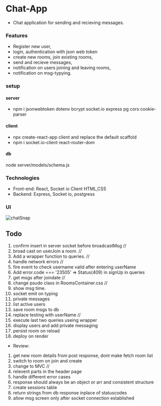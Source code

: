 # Chat-App

- Chat application for sending and recieving messages.

### Features

- Register new user,
- login, authentication with json web token
- create new rooms, join existing rooms,
- send and recieve messages,
- notification on users joining and leaving rooms,
- notification on msg-typying.

### setup

#### server

- npm i jsonwebtoken dotenv bcrypt socket.io express pg cors cookie-parser

#### client

- npx create-react-app client and replace the default scaffold
- npm i socket.io-client react-router-dom

#### db

node server/models/schema.js

### Technologies

- Front-end: React, Socket io Client HTML,CSS
- Backend: Express, Socket io, postgress

### UI

![chatSnap](https://user-images.githubusercontent.com/90732088/212548606-e6243e48-c37e-4e88-9a65-96f984f46752.png)

## Todo

1. confirm insert in server socket before broadcastMsg //
2. broad cast on userJoin a room. //
3. Add a wrapper function to queries. //
4. handle network errors //
5. fire event to check username valid after entering userName
6. Add error.code === '23505' => Status(409) in signUp in queries
7. get msgs after joindate //
8. change psudo class in RoomsContainer.css //
9. show msg time.
10. socket emit on typing
11. private messages
12. list active users
13. save room msgs to db
14. replace testing with userName //
15. execute last two queries useing wrapper
16. display users and add private messaging
17. persist room on reload
18. deploy on render

- Review:

1. get new room details from post response, dont make fetch room list
2. switch to room on join and create
3. change to MVC //
4. relevent parts in the header page
5. handle different error cases
6. response should always be an object or arr and consistent structure
7. create sessions table
8. return strings from db response inplace of statuscodes
9. allow msg screen only after socket connection established
